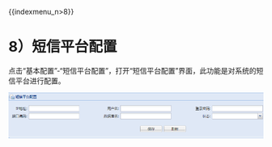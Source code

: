 {{indexmenu_n>8}}

# 8）短信平台配置

点击“基本配置”-“短信平台配置”，打开“短信平台配置”界面，此功能是对系统的短信平台进行配置。

![](/images/operation/manage/basic/message.png)
